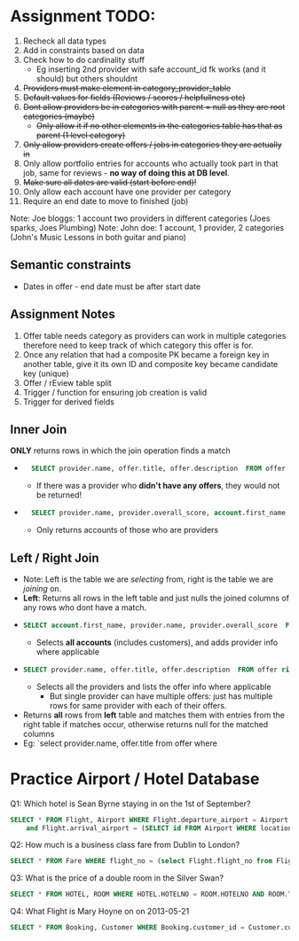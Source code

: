 # Assignment TODO:
1. Recheck all data types
2. Add in constraints based on data
3. Check how to do cardinality stuff
    - Eg inserting 2nd provider with safe account_id fk works (and it should) but others shouldnt
4. ~~Providers must make element in category_provider_table~~
5. ~~Default values for fields (Reviews / scores / helpfullness etc)~~
6. ~~Dont allow providers be in categories with parent = null as they are root categories (maybe)~~
    - ~~Only allow it if no other elements in the categories table has that as parent (1 level category)~~
7. ~~Only allow providers create offers / jobs in categories they are actually in~~
8. Only allow portfolio entries for accounts who actually took part in that job, same for reviews - **no way of doing this at DB level**.
9. ~~Make sure all dates are valid (start before end)!~~
10. Only allow each account have one provider per category 
11. Require an end date to move to finished (job)

Note: Joe bloggs: 1 account two providers in different categories (Joes sparks, Joes Plumbing)
Note: John doe: 1 account, 1 provider, 2 categories (John's Music Lessons in both guitar and piano)

## Semantic constraints
- Dates in offer - end date must be after start date


## Assignment Notes
1. Offer table needs category as providers can work in multiple categories therefore need to keep track of which category this offer is for.
2. Once any relation that had a composite PK became a foreign key in another table, give it its own ID and composite key became candidate key (unique)
3. Offer / rEview table split
4. Trigger / function for ensuring job creation is valid
5. Trigger for derived fields


## Inner Join
**ONLY** returns rows in which the join operation finds a match
- ```sql
    SELECT provider.name, offer.title, offer.description  FROM offer inner join provider on offer.fk_provider=provider.id;
    ```
    - If there was a provider who **didn't have any offers**, they would not be returned!

- ```sql
    SELECT provider.name, provider.overall_score, account.first_name  FROM account inner join provider on account.id=provider.fk_account;
    ```
    - Only returns accounts of those who are providers


## Left / Right Join
- Note: Left is the table we are *selecting* from, right is the table we are *joining* on.
- **Left**: Returns all rows in the left table and just nulls the joined columns of any rows who dont have a match.
-   ```sql
    SELECT account.first_name, provider.name, provider.overall_score  FROM account left join provider on account.id=provider.fk_account;
    ```
    - Selects **all accounts** (includes customers), and adds provider info where applicable
-   ```sql
    SELECT provider.name, offer.title, offer.description  FROM offer right join provider on offer.fk_provider=provider.id;
    ```
    - Selects all the providers and lists the offer info where applicable
        - But single provider can have multiple offers: just has multiple rows for same provider with each of their offers.
- Returns **all** rows from **left** table and matches them with entries from the right table if matches occur, otherwise returns null for the matched columns
- Eg: `select provider.name, offer.title from offer where


# Practice Airport / Hotel Database
Q1: Which hotel is Sean Byrne staying in on the 1st of September?
```SQL 
SELECT * FROM Flight, Airport WHERE Flight.departure_airport = Airport.id and Airport.location = "Dublin" 
    and Flight.arrival_airport = (SELECT id FROM Airport WHERE location = "Heathrow")
```

Q2: How much is a business class fare from Dublin to London?
```SQL
SELECT * FROM Fare WHERE flight_no = (select Flight.flight_no from Flight, Airport where Flight.departure_airport = Airport.id and Airport.location = "Dublin" and Flight.arrival_airport = (SELECT id FROM Airport WHERE location = "Heathrow")) AND seat_class = "b"
```

Q3: What is the price of a double room in the Silver Swan?
```sql
SELECT * FROM HOTEL, ROOM WHERE HOTEL.HOTELNO = ROOM.HOTELNO AND ROOM.TYPE = "Double" AND HOTEL.HOTELNAME="Silver Swan"
```

Q4: What Flight is Mary Hoyne on on 2013-05-21
```sql
SELECT * FROM Booking, Customer WHERE Booking.customer_id = Customer.customer_id and Customer.customer_name = "Mary Hoyne" and Booking.departure_date = "2013-05-21"
```